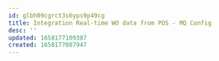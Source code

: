 ```yaml
---
id: glbh09cgrct3s6yps9p49cg
title: Integration Real-time WO data from POS - MQ Config
desc: ''
updated: 1658177109387
created: 1658177087947
---
```


